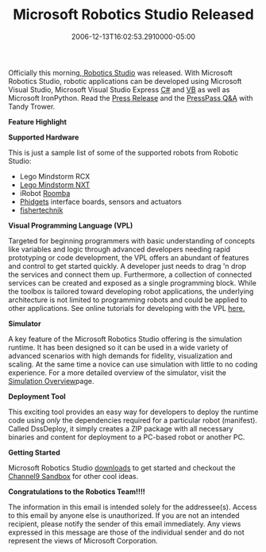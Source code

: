 ﻿---
title: Microsoft Robotics Studio Released
date: "2006-12-13T16:02:53.2910000-05:00"
description: Officially this morning, Robotics Studio was released. With
featuredImage: img/microsoft-robotics-studio-released-featured.png
---

Officially this morning,[ Robotics Studio](http://msdn.microsoft.com/robotics) was released. With Microsoft Robotics Studio, robotic applications can be developed using Microsoft Visual Studio, Microsoft Visual Studio Express [C#](http://msdn.microsoft.com/vstudio/express/visualcsharp/default.aspx) and [VB](http://msdn.microsoft.com/vstudio/express/vb) as well as Microsoft IronPython. Read the [Press Release](http://www.microsoft.com/presspass/press/2006/dec06/12-12MSRoboticsStudioAvailablePR.mspx) and the [PressPass Q&A](http://www.microsoft.com/presspass/features/2006/dec06/12-12robotics.mspx) with Tandy Trower.

**Feature Highlight**



**Supported Hardware**

This is just a sample list of some of the supported robots from Robotic Studio:

* Lego Mindstorm RCX
* [Lego Mindstorm NXT](http://mindstorms.lego.com/)
* iRobot [Roomba](http://www.irobot.com/sp.cfm?pageid=95)
* [Phidgets](http://www.phidgets.com/) interface boards, sensors and actuators
* [fishertechnik](http://www.fischertechnik.com/html/products.html)



**Visual Programming Language (VPL)**

Targeted for beginning programmers with basic understanding of concepts like variables and logic through advanced developers needing rapid prototyping or code development, the VPL offers an abundant of features and control to get started quickly. A developer just needs to drag 'n drop the services and connect them up. Furthermore, a collection of connected services can be created and exposed as a single programming block. While the toolbox is tailored toward developing robot applications, the underlying architecture is not limited to programming robots and could be applied to other applications. See online tutorials for developing with the VPL [here.](http://msdn.microsoft.com/robotics/learn/default.aspx#vpl)



**Simulator**

A key feature of the Microsoft Robotics Studio offering is the simulation runtime. It has been designed so it can be used in a wide variety of advanced scenarios with high demands for fidelity, visualization and scaling. At the same time a novice can use simulation with little to no coding experience. For a more detailed overview of the simulator, visit the [Simulation Overview](http://msdn.microsoft.com/robotics/learn/SimulationTutorials/SimulationOverview/default.aspx)page.

**Deployment Tool**

This exciting tool provides an easy way for developers to deploy the runtime code using *only* the dependencies required for a particular robot (manifest). Called DssDeploy, it simply creates a ZIP package with all necessary binaries and content for deployment to a PC-based robot or another PC.

**Getting Started**

Microsoft Robotics Studio [downloads](http://msdn.microsoft.com/robotics/downloads/default.aspx) to get started and checkout the [Channel9 Sandbox](http://channel9.msdn.com/ShowForum.aspx?ForumID=31) for other cool ideas.

**Congratulations to the Robotics Team!!!!**

The information in this email is intended solely for the addressee(s). Access to this email by anyone else is unauthorized. If you are not an intended recipient, please notify the sender of this email immediately. Any views expressed in this message are those of the individual sender and do not represent the views of Microsoft Corporation.

